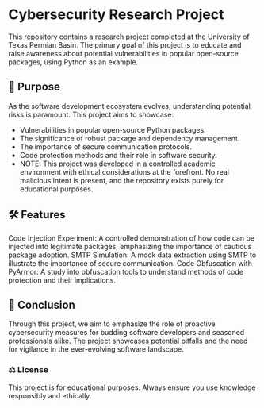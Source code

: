 # Cybersecurity Research Project
This repository contains a research project completed at the University of Texas Permian Basin. The primary goal of this project is to educate and raise awareness about potential vulnerabilities in popular open-source packages, using Python as an example.

## 🚀 Purpose
As the software development ecosystem evolves, understanding potential risks is paramount. This project aims to showcase:

- Vulnerabilities in popular open-source Python packages.
- The significance of robust package and dependency management.
- The importance of secure communication protocols.
- Code protection methods and their role in software security.
- NOTE: This project was developed in a controlled academic environment with ethical considerations at the forefront. No real malicious intent is present, and the repository exists purely for educational purposes.

## 🛠 Features
Code Injection Experiment: A controlled demonstration of how code can be injected into legitimate packages, emphasizing the importance of cautious package adoption.
SMTP Simulation: A mock data extraction using SMTP to illustrate the importance of secure communication.
Code Obfuscation with PyArmor: A study into obfuscation tools to understand methods of code protection and their implications.
## 📘 Conclusion
Through this project, we aim to emphasize the role of proactive cybersecurity measures for budding software developers and seasoned professionals alike. The project showcases potential pitfalls and the need for vigilance in the ever-evolving software landscape.

### ⚖ License
This project is for educational purposes. Always ensure you use knowledge responsibly and ethically.
